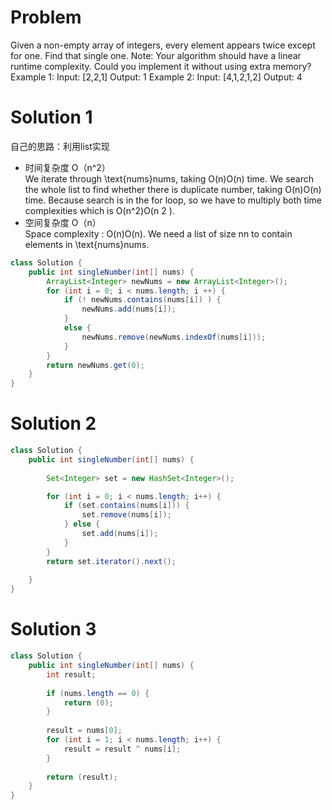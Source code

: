 # Problem
Given a non-empty array of integers, every element appears twice except for one. Find that single one.
Note:
Your algorithm should have a linear runtime complexity. Could you implement it without using extra memory?
Example 1:
Input: [2,2,1]
Output: 1
Example 2:
Input: [4,1,2,1,2]
Output: 4
# Solution 1
自己的思路：利用list实现
+ 时间复杂度 O（n^2）
<br> We iterate through \text{nums}nums, taking O(n)O(n) time. We search the whole list to find whether there is duplicate number, taking O(n)O(n) time. Because search is in the for loop, so we have to multiply both time complexities which is O(n^2)O(n 
2
 ).
+ 空间复杂度 O（n）
<br> Space complexity : O(n)O(n). We need a list of size nn to contain elements in \text{nums}nums. 

```Java
class Solution {
    public int singleNumber(int[] nums) {
        ArrayList<Integer> newNums = new ArrayList<Integer>();
        for (int i = 0; i < nums.length; i ++) {
            if (! newNums.contains(nums[i]) ) {
                newNums.add(nums[i]);
            }
            else {
                newNums.remove(newNums.indexOf(nums[i]));
            }
        }
        return newNums.get(0);
    }
}
```
# Solution 2
```Java
class Solution {
    public int singleNumber(int[] nums) {
        
		Set<Integer> set = new HashSet<Integer>();

		for (int i = 0; i < nums.length; i++) {
			if (set.contains(nums[i])) {
				set.remove(nums[i]);
			} else {
				set.add(nums[i]);
			}
		}
		return set.iterator().next();
	
    }
}
```
# Solution 3
```Java
class Solution {
    public int singleNumber(int[] nums) {
        int result;
        
        if (nums.length == 0) {
            return (0);
        }
        
        result = nums[0];
        for (int i = 1; i < nums.length; i++) {
            result = result ^ nums[i];
        }
        
        return (result);
    }
}
```

